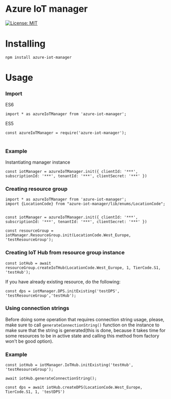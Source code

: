 # Azure IoT manager
[![License: MIT](https://img.shields.io/badge/License-MIT-yellow.svg)](https://opensource.org/licenses/MIT)

# Installing
``npm install azure-iot-manager``
# Usage

### Import

ES6

``import * as azureIoTManager from 'azure-iot-manager';``

ES5

``const azureIoTManager = require('azure-iot-manager');``

#

### Example

Instantiating manager instance

``const iotManager = azureIoTManager.init({ clientId: '***', subscriptionId: '***', tenantId: '***', clientSecret: '***' })``

### Creating resource group
```
import * as azureIoTManager from 'azure-iot-manager';
import {LocationCode} from "azure-iot-manager/lib/enums/LocationCode";


const iotManager = azureIoTManager.init({ clientId: '***', subscriptionId: '***', tenantId: '***', clientSecret: '***' })

const resourceGroup = iotManager.ResourceGroup.init(LocationCode.West_Europe, 'testResourceGroup');
```
### Creating IoT Hub from resource group instance

```
const iotHub = await resourceGroup.createIoTHub(LocationCode.West_Europe, 1, TierCode.S1, 'testHub');
```

If you have already existing resource, do the following:

```
const dps = iotManager.DPS.initExisting('testDPS', 'testResourceGroup','testHub');
```

### Using connection strings

Before doing some operation that requires connection string usage, please, make sure to call `generateConnectionString()` function on the instance to make sure
that the string is generated(this is done, because it takes time for some resources to be in active state and calling this method from factory won't be good option).

### Example

```
const iotHub = iotManager.IoTHub.initExisting('testHub', 'testResourceGroup');

await iotHub.generateConnectionString();

const dps = await iotHub.createDPS(LocationCode.West_Europe, TierCode.S1, 1, 'testDPS')
```


